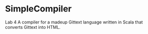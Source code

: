 # SimpleCompiler
Lab 4
A compiler for a madeup Gittext language written in Scala that converts Gittext into HTML. 
